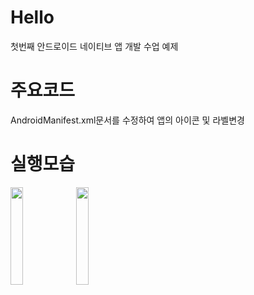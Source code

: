 # Hello
첫번째 안드로이드 네이티브 앱 개발 수업 예제

# 주요코드
AndroidManifest.xml문서를 수정하여 앱의 아이콘 및 라벨변경

# 실행모습
<div>
  <img src="device-2019-02-08-114130.png" width="20%"/>
  <img src="device-2019-02-08-114724.png" width="20%"/>
</div>  


